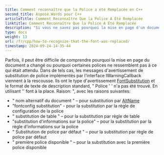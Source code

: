```yaml
---
title: Comment reconnaître que la Police a été Remplacée en C++
second_title: Aspose.Words pour C++
articleTitle: Comment Reconnaître Que la Police A Été Remplacée
linktitle: Comment Reconnaître Que la Police A Été Remplacée
description: "Si vous ne savez pas pourquoi la mise en page d'un document a changé ou pourquoi une certaine police ne s'affiche pas comme prévu, les messages d'avertissement de substitution de police peuvent vous aider."
type: docs
weight: 13
url: /fr/cpp/how-to-recognize-that-the-font-was-replaced/
timestamp: 2024-09-24-14-35-44
---
```


Parfois, il peut être difficile de comprendre pourquoi la mise en page du document a changé ou pourquoi certaines polices ne ressemblent pas à ce qui était attendu. Dans de tels cas, les messages d'avertissement de substitution de police implémentés par l'interface IWarningCallback viennent à la rescousse. Ils ont le type d'avertissement [FontSubstitution](https://reference.aspose.com/words/cpp/aspose.words/warningtype/) et le format de texte de description standard, " Police '<OriginalFont> ' n'a pas été trouvé. En utilisant '<SubstitutionFont>' font à la place. Raison: <Reason>", avec les raisons suivantes:

- " nom alternatif du document " – pour substitution par [AltName](https://reference.aspose.com/words/cpp/aspose.words.fonts/fontinfo/get_altname/)
- "fontconfig substitution" - pour la substitution par la règle de configuration de la police
- " substitution de table " – pour la substitution par règle de table
- "substitution d'informations sur la police" – pour la substitution par la règle d'informations sur la police
- " Substitution de police par défaut " – pour la substitution par règle de police par défaut
- " première police disponible " – pour la substitution avec la première police disponible
